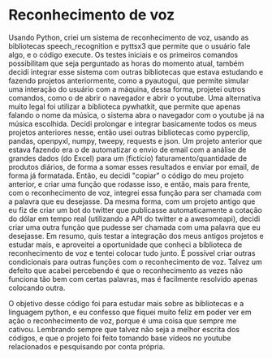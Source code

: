 # Reconhecimento de voz

Usando Python, criei um sistema de reconhecimento de voz, usando as bibliotecas speech_recognition e pyttsx3 que permite que o usuário fale algo, e o código execute. Os testes iniciais e os primeiros comandos possibilitam que seja perguntado as horas do momento atual, também decidi integrar esse sistema com outras bibliotecas que estava estudando e fazendo projetos anteriormente, como a pyautogui, que permite simular uma interação do usuário com a máquina, dessa forma, projetei outros comandos, como o de abrir o navegador e abrir o youtube. Uma alternativa muito legal foi utilizar a biblioteca pywhatkit, que permite que apenas falando o nome da música, o sistema abra o navegador com o youtube já na música escolhida.
Decidi prolongar e integrar basicamente todos os meus projetos anteriores nesse, então usei outras bibliotecas como pyperclip, pandas, openpyxl, numpy, tweepy, requests e json.
Um projeto anterior que estava fazendo era o de automatizar o envio de email com a análise de grandes dados (do Excel) para um (fictício) faturamento/quantidade de produtos diários, de forma a somar esses resultados e enviar por email, de forma já formatada. Então, eu decidi "copiar" o código do meu projeto anterior, e criar uma função que rodasse isso, e então, mais para frente, com o reconhecimento de voz, integrei essa função para ser chamada com a palavra que eu desejasse.
Da mesma forma, com um projeto antigo que eu fiz de criar um bot do twitter que publicasse automaticamente a cotação do dólar em tempo real (utilizando a API do twitter e a awesomeapi), decidi criar uma outra função que pudesse ser chamada com uma palavra que eu desejasse. 
Em resumo, quis testar a integração dos meus antigos projetos e estudar mais, e aproveitei a oportunidade que conheci a biblioteca de reconhecimento de voz e tentei colocar tudo junto.
É possível criar outras condicionais para outras funções com o reconhecimento de voz. Talvez um defeito que acabei percebendo é que o reconhecimento as vezes não funciona tão bem com certas palavras, mas é facilmente resolvido apenas colocando outra.

O objetivo desse código foi para estudar mais sobre as bibliotecas e a linguagem python, e eu confesso que fiquei muito feliz em poder ver em ação o reconhecimento de voz, porque é uma coisa que sempre me cativou. Lembrando sempre que talvez não seja a melhor escrita dos códigos, e que o projeto foi feito tomando base vídeos no youtube relacionados e pesquisando por conta própria.
